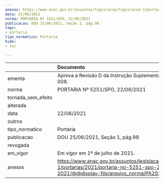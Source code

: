 ```yaml
---
anexos: https://www.anac.gov.br/assuntos/legislacao/legislacao-1/portarias/2021/portaria-no-5251-spo-22-06-2021/@@display-file/arquivo_norma/PA2021-5251.pdf
data: 22/06/2021
norma: PORTARIA Nº 5251/SPO, 22/06/2021
publicacao: DOU 25/06/2021, Seção 1, pág.98
tags:
- portaria
tipo_normatico: Portaria
hide: 
- toc 
 
---
```


|                    | Documento                                                                                                                                            |
|:-------------------|:-----------------------------------------------------------------------------------------------------------------------------------------------------|
| ementa             | Aprova a Revisão D da Instrução Suplementar nº 00-008.                                                                                               |
| norma              | PORTARIA Nº 5251/SPO, 22/06/2021                                                                                                                     |
| tornada_sem_efeito |                                                                                                                                                      |
| alterada           |                                                                                                                                                      |
| data               | 22/06/2021                                                                                                                                           |
| outros             |                                                                                                                                                      |
| tipo_normatico     | Portaria                                                                                                                                             |
| publicacao         | DOU 25/06/2021, Seção 1, pág.98                                                                                                                      |
| revogada           |                                                                                                                                                      |
| em_vigor           | Em vigor em 1º de julho de 2021.                                                                                                                     |
| anexos             | https://www.anac.gov.br/assuntos/legislacao/legislacao-1/portarias/2021/portaria-no-5251-spo-22-06-2021/@@display-file/arquivo_norma/PA2021-5251.pdf |